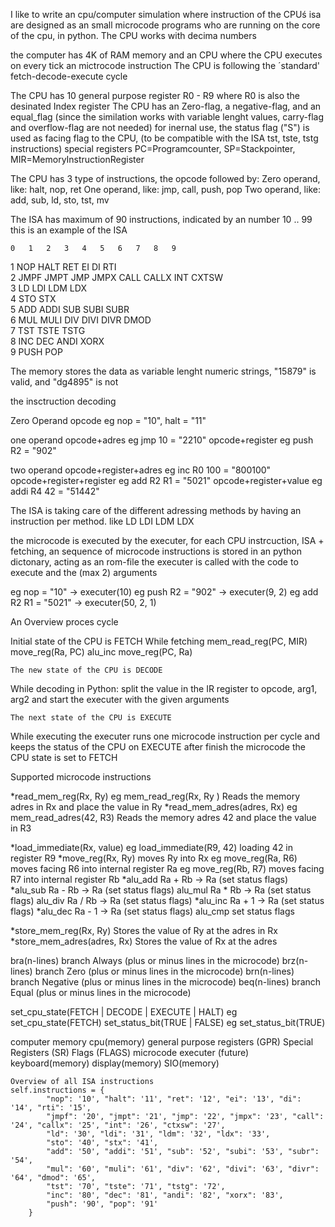 I like to write an cpu/computer simulation where instruction of the CPUś isa are designed as an small microcode programs who are running on the core of the cpu, in python. The CPU works with decima numbers


the computer has 4K of RAM memory and an CPU where the CPU executes on every tick an mictrocode instruction
The CPU is following the ´standard' fetch-decode-execute cycle

The CPU has 10 general purpose register R0 - R9 where R0 is also the desinated Index register
The CPU has an Zero-flag, a negative-flag, and an equal_flag (since the similation works with variable lenght values, carry-flag and overflow-flag are not needed) for inernal use, the status flag ("S") is used as facing flag to the CPU, (to be compatible with the ISA tst, tste, tstg instructions)
special registers PC=Programcounter, SP=Stackpointer, MIR=MemoryInstructionRegister


The CPU has 3 type of instructions, the opcode followed by:
    Zero operand, like: halt, nop, ret
    One  operand, like: jmp, call, push, pop
    Two  operand, like: add, sub, ld, sto, tst, mv

The ISA has maximum of 90 instructions, indicated by an number 10 .. 99
this is an example of the ISA

	0	1	2	3	4	5	6	7	8	9
1	NOP	HALT 	RET	EI	DI	RTI				
2	JMPF	JMPT	JMP	JMPX	CALL	CALLX	INT	CXTSW		
3	LD	LDI	LDM	LDX						
4	STO	STX								
5	ADD	ADDI	SUB 	SUBI	SUBR					
6	MUL	MULI	DIV	DIVI	DIVR	DMOD				
7	TST	TSTE	TSTG							
8	INC	DEC	ANDI	XORX						
9	PUSH	POP								



The memory stores the data as variable lenght numeric strings, "15879" is valid, and "dg4895" is not

the insctruction decoding 

Zero Operand
    opcode                      eg nop = "10", halt = "11"

one operand
    opcode+adres                eg jmp  10 = "2210"
    opcode+register             eg push R2 = "902"

two operand
    opcode+register+adres       eg inc  R0 100 = "800100"
    opcode+register+register    eg add  R2 R1  = "5021"
    opcode+register+value       eg addi R4 42  = "51442"


The ISA is taking care of the different adressing methods by having an instruction per method.
like LD LDI LDM LDX

the microcode is executed by the executer, for each CPU instrcuction, ISA + fetching, an sequence of
microcode instructions is stored in an python dictonary, acting as an rom-file
the executer is called with the code to execute and the (max 2) arguments

eg nop = "10"           -> executer(10) 
eg push R2 = "902"      -> executer(9, 2)
eg add  R2 R1  = "5021" -> executer(50, 2, 1)



An Overview proces cycle

Initial state of the CPU is FETCH
    While fetching
        mem_read_reg(PC, MIR)
        move_reg(Ra, PC)
        alu_inc
        move_reg(PC, Ra)

    The new state of the CPU is DECODE

While decoding 
    in Python: split the value in the IR register to opcode, arg1, arg2
    and start the executer with the given arguments

    The next state of the CPU is EXECUTE

While executing
    the executer runs one microcode instruction per cycle and keeps the status of the CPU on EXECUTE
    after finish the microcode the CPU state is set to FETCH


Supported microcode instructions


*read_mem_reg(Rx, Ry)            eg mem_read_reg(Rx, Ry ) Reads the memory adres in Rx and place the value in Ry
*read_mem_adres(adres, Rx)       eg mem_read_adres(42, R3) Reads the memory adres 42 and place the value in R3

*load_immediate(Rx, value)       eg load_immediate(R9, 42)  loading 42 in register R9
*move_reg(Rx, Ry)                moves Ry into Rx 
                                 eg move_reg(Ra, R6) moves facing R6 into internal register Ra
                                 eg move_reg(Rb, R7) moves facing R7 into internal register Rb
*alu_add                         Ra + Rb -> Ra (set status flags)
*alu_sub                         Ra - Rb -> Ra (set status flags)
alu_mul                         Ra * Rb -> Ra (set status flags)
alu_div                         Ra / Rb -> Ra (set status flags)
*alu_inc                         Ra + 1  -> Ra (set status flags)
*alu_dec                         Ra - 1  -> Ra (set status flags)
alu_cmp                         set status flags


*store_mem_reg(Rx, Ry)           Stores the value of Ry at the adres in Rx
*store_mem_adres(adres, Rx)      Stores the value of Rx at the adres

bra(n-lines)                    branch Always   (plus or minus lines in the microcode)
brz(n-lines)                    branch Zero     (plus or minus lines in the microcode)
brn(n-lines)                    branch Negative (plus or minus lines in the microcode)
beq(n-lines)                    branch Equal    (plus or minus lines in the microcode)

set_cpu_state(FETCH | DECODE | EXECUTE | HALT)  eg set_cpu_state(FETCH)
set_status_bit(TRUE | FALSE)                    eg set_status_bit(TRUE)

 computer
    memory
    cpu(memory)
        general purpose registers (GPR)
        Special Registers         (SR)
        Flags                     (FLAGS)
        microcode executer
(future)
    keyboard(memory)
    display(memory)
    SIO(memory)


    Overview of all ISA instructions
    self.instructions = {
            "nop": '10', "halt": '11', "ret": '12', "ei": '13', "di": '14', "rti": '15',
            "jmpf": '20', "jmpt": '21', "jmp": '22', "jmpx": '23', "call": '24', "callx": '25', "int": '26', "ctxsw": '27',
            "ld": '30', "ldi": '31', "ldm": '32', "ldx": '33',
            "sto": '40', "stx": '41',
            "add": '50', "addi": '51', "sub": '52', "subi": '53', "subr": '54',
            "mul": '60', "muli": '61', "div": '62', "divi": '63', "divr": '64', "dmod": '65',
            "tst": '70', "tste": '71', "tstg": '72',
            "inc": '80', "dec": '81', "andi": '82', "xorx": '83',
            "push": '90', "pop": '91'
        }